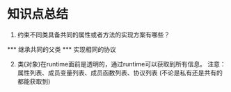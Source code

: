 #  知识点总结

1. 约束不同类具备共同的属性或者方法的实现方案有哪些？

 *** 继承共同的父类  *** 实现相同的协议 
 
 2. 类(对象)在runtime面前是透明的，通过runtime可以获取到所有信息。
     注意：属性列表、成员变量列表、成员函数列表、协议列表 (不论是私有还是共有的都能获取到)
